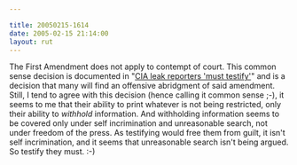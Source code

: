```yaml
---

title: 20050215-1614
date: 2005-02-15 21:14:00
layout: rut
---
```


The First Amendment does not apply to contempt of
court.  This common sense decision is documented in "<a href="http://news.bbc.co.uk/2/hi/americas/4268129.stm">CIA leak
reporters 'must testify'</a>" and is a decision that many will find
an offensive abridgment of said amendment.  Still, I tend to agree
with this decision (hence calling it common sense ;-), it seems to
me that their ability to print whatever is not being restricted, only
their ability to *withhold* information.  And withholding information
seems to be covered only under self incrimination and unreasonable
search, not under freedom of the press.  As testifying would free
them from guilt, it isn't self incrimination, and it seems that
unreasonable search isn't being argued.  So testify they must.  :-)

